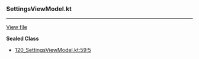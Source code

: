 ### SettingsViewModel.kt
---
[View file](../files/120_SettingsViewModel.kt)

**Sealed Class**

 - [120_SettingsViewModel.kt:59:5](../files/120_SettingsViewModel.kt#L59)
